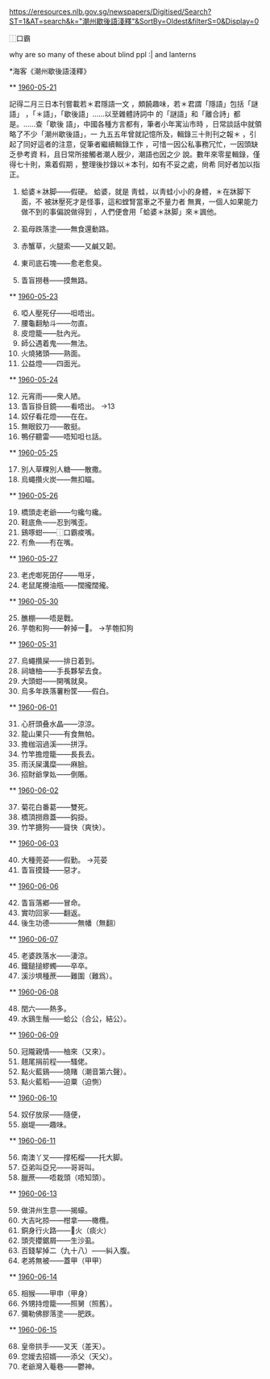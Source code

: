 https://eresources.nlb.gov.sg/newspapers/Digitised/Search?ST=1&AT=search&k="潮州歇後語淺釋"&SortBy=Oldest&filterS=0&Display=0

⿰口霸

why are so many of these about blind ppl :|
and lanterns

*海客《潮州歇後語淺釋》

** [1960-05-21](https://eresources.nlb.gov.sg/newspapers/Digitised/Article/scjp19600521-1.2.54.9)

記得二月三日本刊嘗載若＊君隱語一文
，頗饒趣味，若＊君謂「隱語」包括「謎語」
，「＊語」，「歇後語」……以至雜體詩詞中
的「謎語」和「離合詩」都是。……查「歇後
語」，中國各種方言都有，筆者小年寓汕市時
，日常談話中就領略了不少「潮州歇後語」，一
九五五年曾就記憶所及，輯錄三十則刊之報＊
，引起了同好這者的注意，促筆者繼續輯錄工作
，可惜一因公私事務冗忙，一因頭缺乏參考資
料，且日常所接觸者潮人旣少，潮語也因之少
說。數年來零星輯錄，僅得七十則，乘着假期
，整理後抄錄以＊本刊，如有不妥之處，尙希
同好者加以指正。

1. 蛤婆＊牀脚——假硬。
蛤婆，就是
靑蛙，以靑蛙小小的身體，＊在牀脚下面，不
被牀壓死才是怪事，這和螳腎當車之不量力者
無異，一個人如果能力做不到的事偏說做得到
，人們便會用「蛤婆＊牀脚」來＊諷他。

2. 虱母跌落塗——無食還動路。
3. 赤蟹草，火腿索——又鹹又韌。
4. 東司底石塊——愈老愈臭。
5. 眚盲撈巷——摸無路。

** [1960-05-23](https://eresources.nlb.gov.sg/newspapers/Digitised/Article/scjp19600523-1.2.47.10)

6. 啞人壓死仔——呾唔出。
7. 腰龜翻觔斗——勿直。
8. 皮燈籠——肚內光。
9. 師公遇着鬼——無法。
10. 火燒猪頭——熟面。
11. 公益燈——四面光。

** [1960-05-24](https://eresources.nlb.gov.sg/newspapers/Digitised/Article/scjp19600524-1.2.43.13)

12. 元宵雨——衆人陋。
12. 眚盲掛目鏡——看唔出。
	→13
14. 奴仔看花燈——在在。
15. 無眼鉸刀——敢挺。
16. 鴨仔聽雷——唔知呾乜話。

** [1960-05-25](https://eresources.nlb.gov.sg/newspapers/Digitised/Article/scjp19600525-1.2.48.5)

17. 別人草粿別人糖——散撒。
18. 烏蠅攢火炭——無扣瞄。

** [1960-05-26](https://eresources.nlb.gov.sg/newspapers/Digitised/Article/scjp19600526-1.2.44.10)

19. 橋頭走老爺——勻纔勻纔。
20. 鞋底魚——忍到嘴歪。
21. 鷄啄蚶——⿰口霸痠嘴。
22. 𠕇魚——𠕇在嘴。

** [1960-05-27](https://eresources.nlb.gov.sg/newspapers/Digitised/Article/scjp19600527-1.2.21.8)

23. 老虎啣死囝仔——甩牙，
24. 老鼠尾攪油瓶——闊攏闊攏。

** [1960-05-30](https://eresources.nlb.gov.sg/newspapers/Digitised/Article/scjp19600530-1.2.54.10)

25. 醮棚——唔是戰。
26. 芋匏和狗——幹掉一𰉗。
	→芋匏扣狗

** [1960-05-31](https://eresources.nlb.gov.sg/newspapers/Digitised/Article/scjp19600531-1.2.47.8)

27. 烏蠅攢屎——排日着到。
28. 祠塘柚——手長夥挈去食。
29. 大頭蚶——開嘴就臭。
30. 烏多年跌落薯粉筐——假白。

** [1960-06-01](https://eresources.nlb.gov.sg/newspapers/Digitised/Article/scjp19600601-1.2.41.11)

31. 心肝頭叠水晶——涼涼。
32. 龍山果只——有食無帕。
33. 擔枷泅過溪——拼浮。
34. 竹竿擔燈籠——長長去。
35. 雨沃屎溝糜——麻臉。
36. 招財爺𡥘𡚸——倒賬。

** [1960-06-02](https://eresources.nlb.gov.sg/newspapers/Digitised/Article/scjp19600602-1.2.47.13)

37. 菊花白番葛——雙死。
38. 橋頂撈鼎蓋——鈎掛。
39. 竹竿搪狗——聳快（爽快）。

** [1960-06-03](https://eresources.nlb.gov.sg/newspapers/Digitised/Article/scjp19600603-1.2.19.6)

40. 大種莞荽——假勤。
	→芫荽
41. 眚盲摸錢——惡才。

** [1960-06-06](https://eresources.nlb.gov.sg/newspapers/Digitised/Article/scjp19600606-1.2.52.9)

42. 眚盲落鄕——冒命。
43. 實叻回家——翻返。
44. 後生功德————無幡（無翻）

** [1960-06-07](https://eresources.nlb.gov.sg/newspapers/Digitised/Article/scjp19600607-1.2.51.15)

45. 老婆跌落水——淒涼。
46. 鐵鎚搥蟉蠋——卒卒。
47. 溪沙埧種蔗——難圍（難爲）。

** [1960-06-08](https://eresources.nlb.gov.sg/newspapers/Digitised/Article/scjp19600608-1.2.45.5)

48. 閏六——熱多。
49. 水鷄生鬚——蛤公（合公，結公）。

** [1960-06-09](https://eresources.nlb.gov.sg/newspapers/Digitised/Article/scjp19600609-1.2.55.11)

50. 冠隴親情——柚來（又來）。
51. 翹尾捐前程——騷佬。
52. 點火藍鷄——燒賭（潮音第六聲）。
53. 點火藍稻——迫粟（迫惻）

** [1960-06-10](https://eresources.nlb.gov.sg/newspapers/Digitised/Article/scjp19600610-1.2.45.10)

54. 奴仔放尿——隨便，
55. 崩堤——趣味。

** [1960-06-11](https://eresources.nlb.gov.sg/newspapers/Digitised/Article/scjp19600611-1.2.47.11)

56. 南澳丫叉——撑柘榴——托大脚。
57. 亞弟叫亞兄——哥哥叫。
58. 臘蔗——唔栽頭（唔知頭）。

** [1960-06-13](https://eresources.nlb.gov.sg/newspapers/Digitised/Article/scjp19600613-1.2.50.7)

59. 做汫州生意——揭蠔。
60. 大吉叱掠——柑拿——橄欖。
61. 銅身行火路——𨅭火（痰火）
62. 頭壳攖鋸屑——生沙虱。
63. 百錢挈掉二（九十八）——糾入腹。
64. 老將無被——蓋甲（甲甲）

** [1960-06-14](https://eresources.nlb.gov.sg/newspapers/Digitised/Article/scjp19600614-1.2.44.11)

65. 相猴——甲申（甲身）
66. 外甥持燈籠——照舅（照舊）。
67. 彌勒佛膠落塗——肥跌。

** [1960-06-15](https://eresources.nlb.gov.sg/newspapers/Digitised/Article/scjp19600615-1.2.44.11)

68. 皇帝拱手——叉天（差天）。
69. 您嬡去招婿——添父（天父）。
70. 老爺灣入菴巷——鬱神。